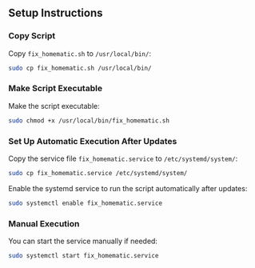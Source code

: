 ## Setup Instructions

### Copy Script
Copy `fix_homematic.sh` to `/usr/local/bin/`:

```bash
sudo cp fix_homematic.sh /usr/local/bin/
```

### Make Script Executable
Make the script executable:

```bash
sudo chmod +x /usr/local/bin/fix_homematic.sh
```

### Set Up Automatic Execution After Updates
Copy the service file `fix_homematic.service` to `/etc/systemd/system/`:

```bash
sudo cp fix_homematic.service /etc/systemd/system/
```

Enable the systemd service to run the script automatically after updates:

```bash
sudo systemctl enable fix_homematic.service
```

### Manual Execution
You can start the service manually if needed:

```bash
sudo systemctl start fix_homematic.service
```